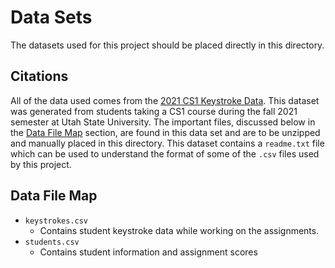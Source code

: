 # Data Sets

The datasets used for this project should be placed directly in this directory.


## Citations

All of the data used comes from the [2021 CS1 Keystroke Data](https://doi.org/10.7910/DVN/BVOF7S). This dataset was generated from students taking a CS1 course during the fall 2021 semester at Utah State University. The important files, discussed below in the [Data File Map](#data-file-map) section, are found in this data set and are to be unzipped and manually placed in this directory. This dataset contains a `readme.txt` file which can be used to understand the format of some of the `.csv` files used by this project.


## Data File Map

*   `keystrokes.csv`
    *   Contains student keystroke data while working on the assignments.
*   `students.csv`
    *   Contains student information and assignment scores

